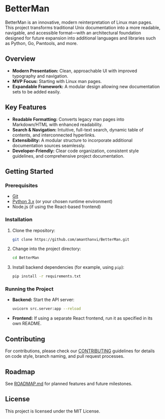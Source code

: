 # BetterMan

BetterMan is an innovative, modern reinterpretation of Linux man pages. This project transforms traditional Unix documentation into a more readable, navigable, and accessible format—with an architectural foundation designed for future expansion into additional languages and libraries such as Python, Go, Pwntools, and more.

## Overview

- **Modern Presentation:** Clean, approachable UI with improved typography and navigation.
- **MVP Focus:** Starting with Linux man pages.
- **Expandable Framework:** A modular design allowing new documentation sets to be added easily.

## Key Features

- **Readable Formatting:** Converts legacy man pages into Markdown/HTML with enhanced readability.
- **Search & Navigation:** Intuitive, full-text search, dynamic table of contents, and interconnected hyperlinks.
- **Extensibility:** A modular structure to incorporate additional documentation sources seamlessly.
- **Developer-Friendly:** Clear code organization, consistent style guidelines, and comprehensive project documentation.

## Getting Started

### Prerequisites

- [Git](https://git-scm.com/)
- [Python 3.x](https://www.python.org/) (or your chosen runtime environment)
- Node.js (if using the React-based frontend)

### Installation

1. Clone the repository:
   ```bash
   git clone https://github.com/amanthanvi/BetterMan.git
   ```
2. Change into the project directory:
   ```bash
   cd BetterMan
   ```
3. Install backend dependencies (for example, using `pip`):
   ```bash
   pip install -r requirements.txt
   ```

### Running the Project

- **Backend:** Start the API server:
   ```bash
   uvicorn src.server:app --reload
   ```
- **Frontend:** If using a separate React frontend, run it as specified in its own README.

## Contributing

For contributions, please check our [CONTRIBUTING](./CONTRIBUTING.md) guidelines for details on code style, branch naming, and pull request processes.

## Roadmap

See [ROADMAP.md](./ROADMAP.md) for planned features and future milestones.

## License

This project is licensed under the MIT License.
